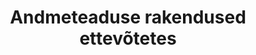 ---
layout: post
title:  "Andmeteaduse rakendused ettevõtetes"
description: "TODO lühikirjeldus"
categories: sissejuhatus
rank: 5
---
